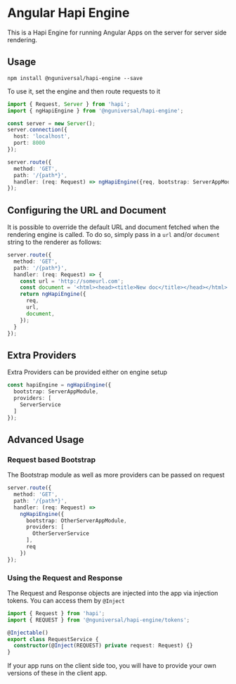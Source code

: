 # Angular Hapi Engine

This is a Hapi Engine for running Angular Apps on the server for server side rendering.

## Usage

`npm install @nguniversal/hapi-engine --save`

To use it, set the engine and then route requests to it

```ts
import { Request, Server } from 'hapi';
import { ngHapiEngine } from '@nguniversal/hapi-engine';

const server = new Server();
server.connection({
  host: 'localhost',
  port: 8000
});

server.route({
  method: 'GET',
  path: '/{path*}',
  handler: (req: Request) => ngHapiEngine({req, bootstrap: ServerAppModule})
});
```

## Configuring the URL and Document

It is possible to override the default URL and document fetched when the rendering engine
is called. To do so, simply pass in a `url` and/or `document` string to the renderer as follows:

```ts
server.route({
  method: 'GET',
  path: '/{path*}',
  handler: (req: Request) => {
    const url = 'http://someurl.com';
    const document = '<html><head><title>New doc</title></head></html>';
    return ngHapiEngine({
      req,
      url,
      document,
    });
  }
});
```

## Extra Providers

Extra Providers can be provided either on engine setup

```ts
const hapiEngine = ngHapiEngine({
  bootstrap: ServerAppModule,
  providers: [
    ServerService
  ]
});
```

## Advanced Usage

### Request based Bootstrap

The Bootstrap module as well as more providers can be passed on request

```ts
server.route({
  method: 'GET',
  path: '/{path*}',
  handler: (req: Request) => 
    ngHapiEngine({
      bootstrap: OtherServerAppModule,
      providers: [
        OtherServerService
      ],
      req
    })
});
```

### Using the Request and Response

The Request and Response objects are injected into the app via injection tokens.
You can access them by `@Inject`

```ts
import { Request } from 'hapi';
import { REQUEST } from '@nguniversal/hapi-engine/tokens';

@Injectable()
export class RequestService {
  constructor(@Inject(REQUEST) private request: Request) {}
}
```

If your app runs on the client side too, you will have to provide your own versions of these in the client app.
